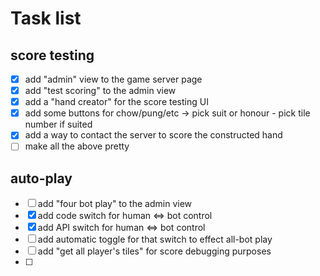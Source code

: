# Task list

## score testing

- [x] add "admin" view to the game server page
- [x] add "test scoring" to the admin view
- [x] add a "hand creator" for the score testing UI
- [x] add some buttons for chow/pung/etc -> pick suit or honour - pick tile number if suited
- [x] add a way to contact the server to score the constructed hand
- [ ] make all the above pretty

## auto-play

- [ ] add "four bot play" to the admin view
- [x] add code switch for human <=> bot control
- [x] add API switch for human <=> bot control
- [ ] add automatic toggle for that switch to effect all-bot play
- [ ] add "get all player's tiles" for score debugging purposes
- [ ] 
